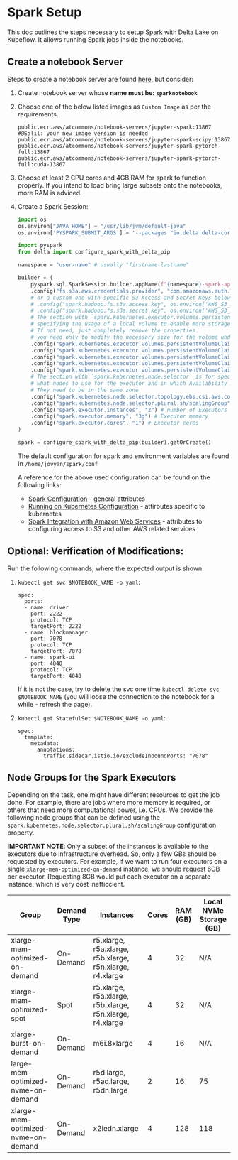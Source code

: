 # Spark Setup

This doc outlines the steps necessary to setup Spark with Delta Lake on Kubeflow. It allows running Spark jobs inside the notebooks.

## Create a notebook Server

Steps to create a notebook server are found [here](https://github.com/KubeSoup/docs/blob/main/notebooks/configuration.md), but consider:

1. Create notebook server whose **name must be: `sparknotebook`**

2. Choose one of the below listed images as `Custom Image` as per the requirements.

    ```
    public.ecr.aws/atcommons/notebook-servers/jupyter-spark:13867 #@Salil: your new image version is needed
    public.ecr.aws/atcommons/notebook-servers/jupyter-spark-scipy:13867
    public.ecr.aws/atcommons/notebook-servers/jupyter-spark-pytorch-full:13867
    public.ecr.aws/atcommons/notebook-servers/jupyter-spark-pytorch-full:cuda-13867
    ```
3. Choose at least 2 CPU cores and 4GB RAM for spark to function properly. If you intend to load bring large subsets onto the notebooks, more RAM is adviced.

4. Create a Spark Session:

    ```python
    import os
    os.environ["JAVA_HOME"] = "/usr/lib/jvm/default-java"
    os.environ['PYSPARK_SUBMIT_ARGS'] = '--packages "io.delta:delta-core_2.12:1.1.0,org.apache.hadoop:hadoop-aws:3.3.1" pyspark-shell'

    import pyspark
    from delta import configure_spark_with_delta_pip

    namespace = "user-name" # usually "firstname-lastname"

    builder = (
        pyspark.sql.SparkSession.builder.appName(f"{namespace}-spark-app")
        .config("fs.s3a.aws.credentials.provider", "com.amazonaws.auth.WebIdentityTokenCredentialsProvider") # Either use built in authentication for S3
        # or a custom one with specific S3 Access and Secret Keys below
        # .config("spark.hadoop.fs.s3a.access.key", os.environ['AWS_S3_ACCESS_KEY']) # optional
        # .config("spark.hadoop.fs.s3a.secret.key", os.environ['AWS_S3_SECRET_KEY']) # optional
        # The section with `spark.kubernetes.executor.volumes.persistentVolumeClaim` is for
        # specifying the usage of a local volume to enable more storage space for Disk Spilling
        # If not need, just completely remove the properties
        # you need only to modify the necessary size for the volume under `sizeLimit`
        .config("spark.kubernetes.executor.volumes.persistentVolumeClaim.spark-local-dir-1.options.claimName", "OnDemand") # disk storage for spilling
        .config("spark.kubernetes.executor.volumes.persistentVolumeClaim.spark-local-dir-1.options.storageClass", "efs-csi") # disk storage for spilling
        .config("spark.kubernetes.executor.volumes.persistentVolumeClaim.spark-local-dir-1.options.sizeLimit", "100Gi") # disk storage for spilling
        .config("spark.kubernetes.executor.volumes.persistentVolumeClaim.spark-local-dir-1.mount.path", "/data") # disk storage for spilling
        .config("spark.kubernetes.executor.volumes.persistentVolumeClaim.spark-local-dir-1.mount.readOnly", "false") # disk storage for spilling
        # The section with `spark.kubernetes.node.selector` is for specifying
        # what nodes to use for the executor and in which Availability Zone (AZ)
        # They need to be in the same zone
        .config("spark.kubernetes.node.selector.topology.ebs.csi.aws.com/zone", "eu-central-1a") # node selector
        .config("spark.kubernetes.node.selector.plural.sh/scalingGroup", "xlarge-mem-optimized-on-demand") # node selector, read "Node Groups for the Spark Executors"
        .config("spark.executor.instances", "2") # number of Executors
        .config("spark.executor.memory", "3g") # Executor memory
        .config("spark.executor.cores", "1") # Executor cores
    )

    spark = configure_spark_with_delta_pip(builder).getOrCreate()
    ```

    The default configuration for spark and environment variables are found in `/home/jovyan/spark/conf`

    A reference for the above used configuration can be found on the following links:
      - [Spark Configuration](https://spark.apache.org/docs/latest/configuration.html#spark-configuration) - general attributes
      - [Running on Kubernetes Configuration](https://spark.apache.org/docs/latest/running-on-kubernetes.html#configuration) - attirbutes specific to kubernetes
      - [Spark Integration with Amazon Web Services](https://hadoop.apache.org/docs/stable/hadoop-aws/tools/hadoop-aws/index.html) - attributes to configuring access to S3 and other AWS related services


## Optional: Verification of Modifications:

Run the following commands, where the expected output is shown.

1. `kubectl get svc $NOTEBOOK_NAME -o yaml`:

    ```
    spec:
      ports:
      - name: driver
        port: 2222
        protocol: TCP
        targetPort: 2222
      - name: blockmanager
        port: 7078
        protocol: TCP
        targetPort: 7078
      - name: spark-ui
        port: 4040
        protocol: TCP
        targetPort: 4040
    ```

    If it is not the case, try to delete the svc one time `kubectl delete svc $NOTEBOOK_NAME` (you will loose the connection to the notebook for a while - refresh the page).

2. `kubectl get StatefulSet $NOTEBOOK_NAME -o yaml`:

    ```
    spec:
      template:
        metadata:
          annotations:
            traffic.sidecar.istio.io/excludeInboundPorts: "7078"
    ```


## Node Groups for the Spark Executors

Depending on the task, one might have different resources to get the job done. For example, there are jobs where more memory is required, or others that need more computational power, i.e. CPUs. We provide the following node groups that can be defined using the `spark.kubernetes.node.selector.plural.sh/scalingGroup` configuration property.

**IMPORTANT NOTE**: Only a subset of the instances is available to the executors due to infrastructure overhead. So, only a few GBs should be requested by executors. For example, if we want to run four executors on a single `xlarge-mem-optimized-on-demand` instance, we should request 6GB per executor. Requesting 8GB would put each executor on a separate instance, which is very cost inefficcient.

| Group                               | Demand Type | Instances                                                | Cores | RAM (GB) | Local NVMe Storage (GB) |
|-------------------------------------|-------------|----------------------------------------------------------|-------|----------|-------------------------|
| xlarge-mem-optimized-on-demand      | On-Demand   | r5.xlarge, r5a.xlarge, r5b.xlarge, r5n.xlarge, r4.xlarge | 4     | 32       | N/A                     |
| xlarge-mem-optimized-spot           | Spot        | r5.xlarge, r5a.xlarge, r5b.xlarge, r5n.xlarge, r4.xlarge | 4     | 32       | N/A                     |
| xlarge-burst-on-demand              | On-Demand   | m6i.8xlarge                                              | 4     | 16       | N/A                     |
| large-mem-optimized-nvme-on-demand  | On-Demand   | r5d.large, r5ad.large, r5dn.large                        | 2     | 16       | 75                      |
| xlarge-mem-optimized-nvme-on-demand | On-Demand   | x2iedn.xlarge                                            | 4     | 128      | 118                     |